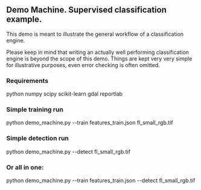 
## Demo Machine. Supervised classification example.

This demo is meant to illustrate the general workflow of a classification engine.

Please keep in mind that writing an actually well performing classification engine is beyond the scope of this demo.
Things are kept very very simple for illustrative purposes, even error checking is often omitted.


### Requirements

python
numpy
scipy
scikit-learn
gdal
reportlab


### Simple training run

python demo_machine.py --train features_train.json fl_small_rgb.tif

### Simple detection run

python demo_machine.py --detect fl_small_rgb.tif

### Or all in one:

python demo_machine.py --train features_train.json --detect fl_small_rgb.tif

